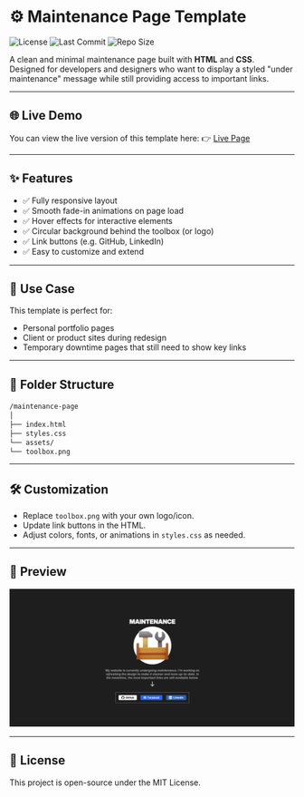 
# ⚙️ Maintenance Page Template

![License](https://img.shields.io/badge/license-MIT-blue.svg)
![Last Commit](https://img.shields.io/github/last-commit/iwyo/html-css-maintenance)
![Repo Size](https://img.shields.io/github/repo-size/iwyo/html-css-maintenance)

A clean and minimal maintenance page built with **HTML** and **CSS**.  
Designed for developers and designers who want to display a styled "under maintenance" message while still providing access to important links.

---

## 🌐 Live Demo

You can view the live version of this template here:
👉 [Live Page](https://iwyo.github.io/html-css-maintenance/)

---

## ✨ Features

- ✅ Fully responsive layout  
- ✅ Smooth fade-in animations on page load  
- ✅ Hover effects for interactive elements  
- ✅ Circular background behind the toolbox (or logo)  
- ✅ Link buttons (e.g. GitHub, LinkedIn)  
- ✅ Easy to customize and extend

---

## 🚀 Use Case

This template is perfect for:

- Personal portfolio pages  
- Client or product sites during redesign  
- Temporary downtime pages that still need to show key links

---

## 📂 Folder Structure

```
/maintenance-page
│
├── index.html
├── styles.css
└── assets/
└── toolbox.png
```

---

## 🛠️ Customization

- Replace `toolbox.png` with your own logo/icon.
- Update link buttons in the HTML.
- Adjust colors, fonts, or animations in `styles.css` as needed.

---

## 📸 Preview

![Maintenance Page Screenshot](images/preview.png)


---

## 📄 License

This project is open-source under the MIT License.
